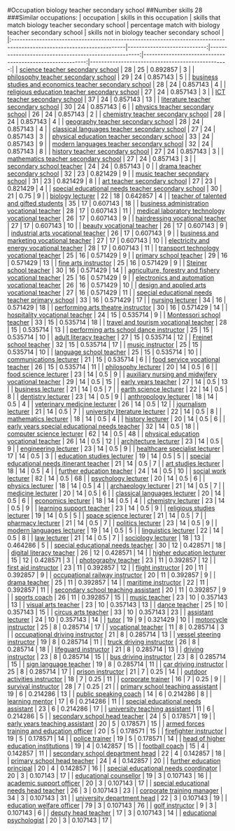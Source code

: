 #Occupation biology teacher secondary school
##Number skills 28
###Similar occupations:
| occupation                                                                                                            |   skills in this occupation |   skills that match biology teacher secondary school |   percentage match with biology teacher secondary school |   skills not in biology teacher secondary school |
|:----------------------------------------------------------------------------------------------------------------------|----------------------------:|-----------------------------------------------------:|---------------------------------------------------------:|-------------------------------------------------:|
| [science teacher secondary school](science_teacher_secondary_school.md)                                               |                          28 |                                                   25 |                                                 0.892857 |                                                3 |
| [philosophy teacher secondary school](philosophy_teacher_secondary_school.md)                                         |                          29 |                                                   24 |                                                 0.857143 |                                                5 |
| [business studies and economics teacher secondary school](business_studies_and_economics_teacher_secondary_school.md) |                          28 |                                                   24 |                                                 0.857143 |                                                4 |
| [religious education teacher secondary school](religious_education_teacher_secondary_school.md)                       |                          27 |                                                   24 |                                                 0.857143 |                                                3 |
| [ICT teacher secondary school](ICT_teacher_secondary_school.md)                                                       |                          37 |                                                   24 |                                                 0.857143 |                                               13 |
| [literature teacher secondary school](literature_teacher_secondary_school.md)                                         |                          30 |                                                   24 |                                                 0.857143 |                                                6 |
| [physics teacher secondary school](physics_teacher_secondary_school.md)                                               |                          26 |                                                   24 |                                                 0.857143 |                                                2 |
| [chemistry teacher secondary school](chemistry_teacher_secondary_school.md)                                           |                          28 |                                                   24 |                                                 0.857143 |                                                4 |
| [geography teacher secondary school](geography_teacher_secondary_school.md)                                           |                          28 |                                                   24 |                                                 0.857143 |                                                4 |
| [classical languages teacher secondary school](classical_languages_teacher_secondary_school.md)                       |                          27 |                                                   24 |                                                 0.857143 |                                                3 |
| [physical education teacher secondary school](physical_education_teacher_secondary_school.md)                         |                          33 |                                                   24 |                                                 0.857143 |                                                9 |
| [modern languages teacher secondary school](modern_languages_teacher_secondary_school.md)                             |                          32 |                                                   24 |                                                 0.857143 |                                                8 |
| [history teacher secondary school](history_teacher_secondary_school.md)                                               |                          27 |                                                   24 |                                                 0.857143 |                                                3 |
| [mathematics teacher secondary school](mathematics_teacher_secondary_school.md)                                       |                          27 |                                                   24 |                                                 0.857143 |                                                3 |
| [secondary school teacher](secondary_school_teacher.md)                                                               |                          24 |                                                   24 |                                                 0.857143 |                                                0 |
| [drama teacher secondary school](drama_teacher_secondary_school.md)                                                   |                          32 |                                                   23 |                                                 0.821429 |                                                9 |
| [music teacher secondary school](music_teacher_secondary_school.md)                                                   |                          31 |                                                   23 |                                                 0.821429 |                                                8 |
| [art teacher secondary school](art_teacher_secondary_school.md)                                                       |                          27 |                                                   23 |                                                 0.821429 |                                                4 |
| [special educational needs teacher secondary school](special_educational_needs_teacher_secondary_school.md)           |                          30 |                                                   21 |                                                 0.75     |                                                9 |
| [biology lecturer](biology_lecturer.md)                                                                               |                          22 |                                                   18 |                                                 0.642857 |                                                4 |
| [teacher of talented and gifted students](teacher_of_talented_and_gifted_students.md)                                 |                          35 |                                                   17 |                                                 0.607143 |                                               18 |
| [business administration vocational teacher](business_administration_vocational_teacher.md)                           |                          28 |                                                   17 |                                                 0.607143 |                                               11 |
| [medical laboratory technology vocational teacher](medical_laboratory_technology_vocational_teacher.md)               |                          26 |                                                   17 |                                                 0.607143 |                                                9 |
| [hairdressing vocational teacher](hairdressing_vocational_teacher.md)                                                 |                          27 |                                                   17 |                                                 0.607143 |                                               10 |
| [beauty vocational teacher](beauty_vocational_teacher.md)                                                             |                          26 |                                                   17 |                                                 0.607143 |                                                9 |
| [industrial arts vocational teacher](industrial_arts_vocational_teacher.md)                                           |                          26 |                                                   17 |                                                 0.607143 |                                                9 |
| [business and marketing vocational teacher](business_and_marketing_vocational_teacher.md)                             |                          27 |                                                   17 |                                                 0.607143 |                                               10 |
| [electricity and energy vocational teacher](electricity_and_energy_vocational_teacher.md)                             |                          28 |                                                   17 |                                                 0.607143 |                                               11 |
| [transport technology vocational teacher](transport_technology_vocational_teacher.md)                                 |                          25 |                                                   16 |                                                 0.571429 |                                                9 |
| [primary school teacher](primary_school_teacher.md)                                                                   |                          29 |                                                   16 |                                                 0.571429 |                                               13 |
| [fine arts instructor](fine_arts_instructor.md)                                                                       |                          25 |                                                   16 |                                                 0.571429 |                                                9 |
| [Steiner school teacher](Steiner_school_teacher.md)                                                                   |                          30 |                                                   16 |                                                 0.571429 |                                               14 |
| [agriculture, forestry and fishery vocational teacher](agriculture,_forestry_and_fishery_vocational_teacher.md)       |                          25 |                                                   16 |                                                 0.571429 |                                                9 |
| [electronics and automation vocational teacher](electronics_and_automation_vocational_teacher.md)                     |                          26 |                                                   16 |                                                 0.571429 |                                               10 |
| [design and applied arts vocational teacher](design_and_applied_arts_vocational_teacher.md)                           |                          27 |                                                   16 |                                                 0.571429 |                                               11 |
| [special educational needs teacher primary school](special_educational_needs_teacher_primary_school.md)               |                          33 |                                                   16 |                                                 0.571429 |                                               17 |
| [nursing lecturer](nursing_lecturer.md)                                                                               |                          34 |                                                   16 |                                                 0.571429 |                                               18 |
| [performing arts theatre instructor](performing_arts_theatre_instructor.md)                                           |                          30 |                                                   16 |                                                 0.571429 |                                               14 |
| [hospitality vocational teacher](hospitality_vocational_teacher.md)                                                   |                          24 |                                                   15 |                                                 0.535714 |                                                9 |
| [Montessori school teacher](Montessori_school_teacher.md)                                                             |                          33 |                                                   15 |                                                 0.535714 |                                               18 |
| [travel and tourism vocational teacher](travel_and_tourism_vocational_teacher.md)                                     |                          28 |                                                   15 |                                                 0.535714 |                                               13 |
| [performing arts school dance instructor](performing_arts_school_dance_instructor.md)                                 |                          25 |                                                   15 |                                                 0.535714 |                                               10 |
| [adult literacy teacher](adult_literacy_teacher.md)                                                                   |                          27 |                                                   15 |                                                 0.535714 |                                               12 |
| [Freinet school teacher](Freinet_school_teacher.md)                                                                   |                          32 |                                                   15 |                                                 0.535714 |                                               17 |
| [music instructor](music_instructor.md)                                                                               |                          25 |                                                   15 |                                                 0.535714 |                                               10 |
| [language school teacher](language_school_teacher.md)                                                                 |                          25 |                                                   15 |                                                 0.535714 |                                               10 |
| [communications lecturer](communications_lecturer.md)                                                                 |                          21 |                                                   15 |                                                 0.535714 |                                                6 |
| [food service vocational teacher](food_service_vocational_teacher.md)                                                 |                          26 |                                                   15 |                                                 0.535714 |                                               11 |
| [philosophy lecturer](philosophy_lecturer.md)                                                                         |                          20 |                                                   14 |                                                 0.5      |                                                6 |
| [food science lecturer](food_science_lecturer.md)                                                                     |                          23 |                                                   14 |                                                 0.5      |                                                9 |
| [auxiliary nursing and midwifery vocational teacher](auxiliary_nursing_and_midwifery_vocational_teacher.md)           |                          29 |                                                   14 |                                                 0.5      |                                               15 |
| [early years teacher](early_years_teacher.md)                                                                         |                          27 |                                                   14 |                                                 0.5      |                                               13 |
| [business lecturer](business_lecturer.md)                                                                             |                          21 |                                                   14 |                                                 0.5      |                                                7 |
| [earth science lecturer](earth_science_lecturer.md)                                                                   |                          22 |                                                   14 |                                                 0.5      |                                                8 |
| [dentistry lecturer](dentistry_lecturer.md)                                                                           |                          23 |                                                   14 |                                                 0.5      |                                                9 |
| [anthropology lecturer](anthropology_lecturer.md)                                                                     |                          18 |                                                   14 |                                                 0.5      |                                                4 |
| [veterinary medicine lecturer](veterinary_medicine_lecturer.md)                                                       |                          26 |                                                   14 |                                                 0.5      |                                               12 |
| [journalism lecturer](journalism_lecturer.md)                                                                         |                          21 |                                                   14 |                                                 0.5      |                                                7 |
| [university literature lecturer](university_literature_lecturer.md)                                                   |                          22 |                                                   14 |                                                 0.5      |                                                8 |
| [mathematics lecturer](mathematics_lecturer.md)                                                                       |                          18 |                                                   14 |                                                 0.5      |                                                4 |
| [history lecturer](history_lecturer.md)                                                                               |                          20 |                                                   14 |                                                 0.5      |                                                6 |
| [early years special educational needs teacher](early_years_special_educational_needs_teacher.md)                     |                          32 |                                                   14 |                                                 0.5      |                                               18 |
| [computer science lecturer](computer_science_lecturer.md)                                                             |                          62 |                                                   14 |                                                 0.5      |                                               48 |
| [physical education vocational teacher](physical_education_vocational_teacher.md)                                     |                          26 |                                                   14 |                                                 0.5      |                                               12 |
| [architecture lecturer](architecture_lecturer.md)                                                                     |                          23 |                                                   14 |                                                 0.5      |                                                9 |
| [engineering lecturer](engineering_lecturer.md)                                                                       |                          23 |                                                   14 |                                                 0.5      |                                                9 |
| [healthcare specialist lecturer](healthcare_specialist_lecturer.md)                                                   |                          17 |                                                   14 |                                                 0.5      |                                                3 |
| [education studies lecturer](education_studies_lecturer.md)                                                           |                          19 |                                                   14 |                                                 0.5      |                                                5 |
| [special educational needs itinerant teacher](special_educational_needs_itinerant_teacher.md)                         |                          21 |                                                   14 |                                                 0.5      |                                                7 |
| [art studies lecturer](art_studies_lecturer.md)                                                                       |                          18 |                                                   14 |                                                 0.5      |                                                4 |
| [further education teacher](further_education_teacher.md)                                                             |                          24 |                                                   14 |                                                 0.5      |                                               10 |
| [social work lecturer](social_work_lecturer.md)                                                                       |                          82 |                                                   14 |                                                 0.5      |                                               68 |
| [psychology lecturer](psychology_lecturer.md)                                                                         |                          20 |                                                   14 |                                                 0.5      |                                                6 |
| [physics lecturer](physics_lecturer.md)                                                                               |                          18 |                                                   14 |                                                 0.5      |                                                4 |
| [archaeology lecturer](archaeology_lecturer.md)                                                                       |                          21 |                                                   14 |                                                 0.5      |                                                7 |
| [medicine lecturer](medicine_lecturer.md)                                                                             |                          20 |                                                   14 |                                                 0.5      |                                                6 |
| [classical languages lecturer](classical_languages_lecturer.md)                                                       |                          20 |                                                   14 |                                                 0.5      |                                                6 |
| [economics lecturer](economics_lecturer.md)                                                                           |                          18 |                                                   14 |                                                 0.5      |                                                4 |
| [chemistry lecturer](chemistry_lecturer.md)                                                                           |                          23 |                                                   14 |                                                 0.5      |                                                9 |
| [learning support teacher](learning_support_teacher.md)                                                               |                          23 |                                                   14 |                                                 0.5      |                                                9 |
| [religious studies lecturer](religious_studies_lecturer.md)                                                           |                          19 |                                                   14 |                                                 0.5      |                                                5 |
| [space science lecturer](space_science_lecturer.md)                                                                   |                          21 |                                                   14 |                                                 0.5      |                                                7 |
| [pharmacy lecturer](pharmacy_lecturer.md)                                                                             |                          21 |                                                   14 |                                                 0.5      |                                                7 |
| [politics lecturer](politics_lecturer.md)                                                                             |                          23 |                                                   14 |                                                 0.5      |                                                9 |
| [modern languages lecturer](modern_languages_lecturer.md)                                                             |                          19 |                                                   14 |                                                 0.5      |                                                5 |
| [linguistics lecturer](linguistics_lecturer.md)                                                                       |                          22 |                                                   14 |                                                 0.5      |                                                8 |
| [law lecturer](law_lecturer.md)                                                                                       |                          21 |                                                   14 |                                                 0.5      |                                                7 |
| [sociology lecturer](sociology_lecturer.md)                                                                           |                          18 |                                                   13 |                                                 0.464286 |                                                5 |
| [special educational needs teacher](special_educational_needs_teacher.md)                                             |                          30 |                                                   12 |                                                 0.428571 |                                               18 |
| [digital literacy teacher](digital_literacy_teacher.md)                                                               |                          26 |                                                   12 |                                                 0.428571 |                                               14 |
| [higher education lecturer](higher_education_lecturer.md)                                                             |                          15 |                                                   12 |                                                 0.428571 |                                                3 |
| [photography teacher](photography_teacher.md)                                                                         |                          23 |                                                   11 |                                                 0.392857 |                                               12 |
| [first aid instructor](first_aid_instructor.md)                                                                       |                          23 |                                                   11 |                                                 0.392857 |                                               12 |
| [flight instructor](flight_instructor.md)                                                                             |                          20 |                                                   11 |                                                 0.392857 |                                                9 |
| [occupational railway instructor](occupational_railway_instructor.md)                                                 |                          20 |                                                   11 |                                                 0.392857 |                                                9 |
| [drama teacher](drama_teacher.md)                                                                                     |                          25 |                                                   11 |                                                 0.392857 |                                               14 |
| [maritime instructor](maritime_instructor.md)                                                                         |                          22 |                                                   11 |                                                 0.392857 |                                               11 |
| [secondary school teaching assistant](secondary_school_teaching_assistant.md)                                         |                          20 |                                                   11 |                                                 0.392857 |                                                9 |
| [sports coach](sports_coach.md)                                                                                       |                          26 |                                                   11 |                                                 0.392857 |                                               15 |
| [music teacher](music_teacher.md)                                                                                     |                          23 |                                                   10 |                                                 0.357143 |                                               13 |
| [visual arts teacher](visual_arts_teacher.md)                                                                         |                          23 |                                                   10 |                                                 0.357143 |                                               13 |
| [dance teacher](dance_teacher.md)                                                                                     |                          25 |                                                   10 |                                                 0.357143 |                                               15 |
| [circus arts teacher](circus_arts_teacher.md)                                                                         |                          33 |                                                   10 |                                                 0.357143 |                                               23 |
| [assistant lecturer](assistant_lecturer.md)                                                                           |                          24 |                                                   10 |                                                 0.357143 |                                               14 |
| [tutor](tutor.md)                                                                                                     |                          19 |                                                    9 |                                                 0.321429 |                                               10 |
| [motorcycle instructor](motorcycle_instructor.md)                                                                     |                          25 |                                                    8 |                                                 0.285714 |                                               17 |
| [vocational teacher](vocational_teacher.md)                                                                           |                          11 |                                                    8 |                                                 0.285714 |                                                3 |
| [occupational driving instructor](occupational_driving_instructor.md)                                                 |                          21 |                                                    8 |                                                 0.285714 |                                               13 |
| [vessel steering instructor](vessel_steering_instructor.md)                                                           |                          19 |                                                    8 |                                                 0.285714 |                                               11 |
| [truck driving instructor](truck_driving_instructor.md)                                                               |                          26 |                                                    8 |                                                 0.285714 |                                               18 |
| [lifeguard instructor](lifeguard_instructor.md)                                                                       |                          21 |                                                    8 |                                                 0.285714 |                                               13 |
| [driving instructor](driving_instructor.md)                                                                           |                          23 |                                                    8 |                                                 0.285714 |                                               15 |
| [bus driving instructor](bus_driving_instructor.md)                                                                   |                          23 |                                                    8 |                                                 0.285714 |                                               15 |
| [sign language teacher](sign_language_teacher.md)                                                                     |                          19 |                                                    8 |                                                 0.285714 |                                               11 |
| [car driving instructor](car_driving_instructor.md)                                                                   |                          25 |                                                    8 |                                                 0.285714 |                                               17 |
| [prison instructor](prison_instructor.md)                                                                             |                          21 |                                                    7 |                                                 0.25     |                                               14 |
| [outdoor activities instructor](outdoor_activities_instructor.md)                                                     |                          18 |                                                    7 |                                                 0.25     |                                               11 |
| [corporate trainer](corporate_trainer.md)                                                                             |                          16 |                                                    7 |                                                 0.25     |                                                9 |
| [survival instructor](survival_instructor.md)                                                                         |                          28 |                                                    7 |                                                 0.25     |                                               21 |
| [primary school teaching assistant](primary_school_teaching_assistant.md)                                             |                          19 |                                                    6 |                                                 0.214286 |                                               13 |
| [public speaking coach](public_speaking_coach.md)                                                                     |                          14 |                                                    6 |                                                 0.214286 |                                                8 |
| [learning mentor](learning_mentor.md)                                                                                 |                          17 |                                                    6 |                                                 0.214286 |                                               11 |
| [special educational needs assistant](special_educational_needs_assistant.md)                                         |                          23 |                                                    6 |                                                 0.214286 |                                               17 |
| [university teaching assistant](university_teaching_assistant.md)                                                     |                          11 |                                                    6 |                                                 0.214286 |                                                5 |
| [secondary school head teacher](secondary_school_head_teacher.md)                                                     |                          24 |                                                    5 |                                                 0.178571 |                                               19 |
| [early years teaching assistant](early_years_teaching_assistant.md)                                                   |                          20 |                                                    5 |                                                 0.178571 |                                               15 |
| [armed forces training and education officer](armed_forces_training_and_education_officer.md)                         |                          20 |                                                    5 |                                                 0.178571 |                                               15 |
| [firefighter instructor](firefighter_instructor.md)                                                                   |                          19 |                                                    5 |                                                 0.178571 |                                               14 |
| [police trainer](police_trainer.md)                                                                                   |                          19 |                                                    5 |                                                 0.178571 |                                               14 |
| [head of higher education institutions](head_of_higher_education_institutions.md)                                     |                          19 |                                                    4 |                                                 0.142857 |                                               15 |
| [football coach](football_coach.md)                                                                                   |                          15 |                                                    4 |                                                 0.142857 |                                               11 |
| [secondary school department head](secondary_school_department_head.md)                                               |                          22 |                                                    4 |                                                 0.142857 |                                               18 |
| [primary school head teacher](primary_school_head_teacher.md)                                                         |                          24 |                                                    4 |                                                 0.142857 |                                               20 |
| [further education principal](further_education_principal.md)                                                         |                          20 |                                                    4 |                                                 0.142857 |                                               16 |
| [special educational needs coordinator](special_educational_needs_coordinator.md)                                     |                          20 |                                                    3 |                                                 0.107143 |                                               17 |
| [educational counsellor](educational_counsellor.md)                                                                   |                          19 |                                                    3 |                                                 0.107143 |                                               16 |
| [academic support officer](academic_support_officer.md)                                                               |                          20 |                                                    3 |                                                 0.107143 |                                               17 |
| [special educational needs head teacher](special_educational_needs_head_teacher.md)                                   |                          26 |                                                    3 |                                                 0.107143 |                                               23 |
| [corporate training manager](corporate_training_manager.md)                                                           |                          34 |                                                    3 |                                                 0.107143 |                                               31 |
| [university department head](university_department_head.md)                                                           |                          22 |                                                    3 |                                                 0.107143 |                                               19 |
| [education welfare officer](education_welfare_officer.md)                                                             |                          79 |                                                    3 |                                                 0.107143 |                                               76 |
| [golf instructor](golf_instructor.md)                                                                                 |                           9 |                                                    3 |                                                 0.107143 |                                                6 |
| [deputy head teacher](deputy_head_teacher.md)                                                                         |                          17 |                                                    3 |                                                 0.107143 |                                               14 |
| [educational psychologist](educational_psychologist.md)                                                               |                          20 |                                                    3 |                                                 0.107143 |                                               17 |
